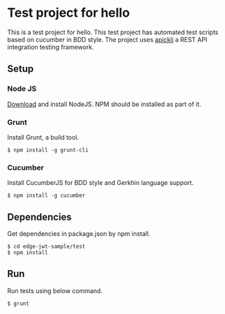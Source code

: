# Test project for hello
This is a test project for hello. This test project has automated test scripts based on cucumber in BDD style. The project uses [apickli](https://github.com/apickli/apickli) a REST API integration testing framework.

## Setup

### Node JS
[Download](https://nodejs.org/en/download/) and install NodeJS. NPM should be installed as part of it.

### Grunt
Install Grunt, a build tool.

```
$ npm install -g grunt-cli
```

### Cucumber
Install CucumberJS for BDD style and Gerkhin language support.

```
$ npm install -g cucumber
```

## Dependencies
Get dependencies in package.json by npm install.

```
$ cd edge-jwt-sample/test
$ npm install
```

## Run
Run tests using below command.

```
$ grunt
```

